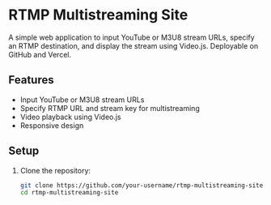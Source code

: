 # RTMP Multistreaming Site

A simple web application to input YouTube or M3U8 stream URLs, specify an RTMP destination, and display the stream using Video.js. Deployable on GitHub and Vercel.

## Features
- Input YouTube or M3U8 stream URLs
- Specify RTMP URL and stream key for multistreaming
- Video playback using Video.js
- Responsive design

## Setup
1. Clone the repository:
   ```bash
   git clone https://github.com/your-username/rtmp-multistreaming-site.git
   cd rtmp-multistreaming-site
